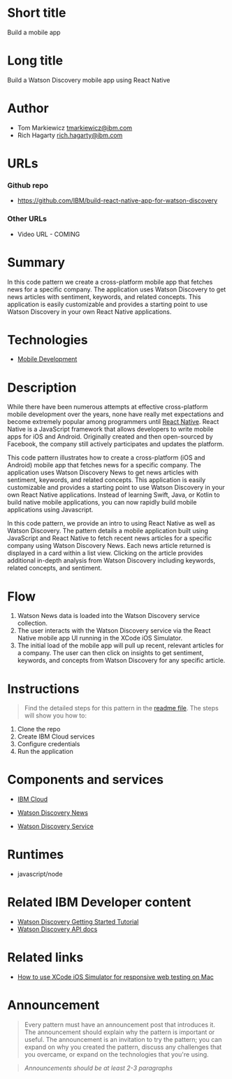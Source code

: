 # Short title

Build a mobile app

# Long title

Build a Watson Discovery mobile app using React Native

# Author

* Tom Markiewicz <tmarkiewicz@ibm.com>
* Rich Hagarty <rich.hagarty@ibm.com>

# URLs

### Github repo

* https://github.com/IBM/build-react-native-app-for-watson-discovery

### Other URLs

* Video URL - COMING

# Summary

In this code pattern we create a cross-platform mobile app that fetches news for a specific company. The application uses Watson Discovery to get news articles with sentiment, keywords, and related concepts. This application is easily customizable and provides a starting point to use Watson Discovery in your own React Native applications.

# Technologies

* [Mobile Development](https://developer.ibm.com/technologies/mobile/)

# Description

While there have been numerous attempts at effective cross-platform mobile development over the years, none have really met expectations and become extremely popular among programmers until [React Native](https://facebook.github.io/react-native/). React Native is a JavaScript framework that allows developers to write mobile apps for iOS and Android. Originally created and then open-sourced by Facebook, the company still actively participates and updates the platform.

This code pattern illustrates how to create a cross-platform (iOS and Android) mobile app that fetches news for a specific company. The application uses Watson Discovery News to get news articles with sentiment, keywords, and related concepts. This application is easily customizable and provides a starting point to use Watson Discovery in your own React Native applications. Instead of learning Swift, Java, or Kotlin to build native mobile applications, you can now rapidly build mobile applications using Javascript.

In this code pattern, we provide an intro to using React Native as well as Watson Discovery. The pattern details a mobile application built using JavaScript and React Native to fetch recent news articles for a specific company using Watson Discovery News. Each news article returned is displayed in a card within a list view. Clicking on the article provides additional in-depth analysis from Watson Discovery including keywords, related concepts, and sentiment.

# Flow

1. Watson News data is loaded into the Watson Discovery service collection.
1. The user interacts with the Watson Discovery service via the React Native mobile app UI running in the XCode iOS Simulator.
1. The initial load of the mobile app will pull up recent, relevant articles for a company. The user can then click on insights to get sentiment, keywords, and concepts from Watson Discovery for any specific article.

# Instructions

> Find the detailed steps for this pattern in the [readme file](https://github.com/IBM/build-react-native-app-for-watson-discovery/blob/master/README.md). The steps will show you how to:

1. Clone the repo
1. Create IBM Cloud services
1. Configure credentials
1. Run the application

# Components and services

* [IBM Cloud](https://developer.ibm.com/components/cloud-ibm/)
* [Watson Discovery News](https://developer.ibm.com/components/watson-discovery-news/)

* [Watson Discovery Service](https://console.bluemix.net/catalog/services/discovery)

# Runtimes

* javascript/node

# Related IBM Developer content

* [Watson Discovery Getting Started Tutorial](https://console.bluemix.net/docs/services/discovery/getting-started.html#getting-started-tutorial)
* [Watson Discovery API docs](https://console.bluemix.net/apidocs/discovery)

# Related links

* [How to use XCode iOS Simulator for responsive web testing on Mac](https://medium.com/@ali.dev/how-to-use-xcode-ios-simulator-for-responsive-web-testing-on-mac-7870ee4fc22b)

# Announcement
> Every pattern must have an announcement post that introduces it. The announcement should explain why the pattern is important or useful. The announcement is an invitation to try the pattern; you can expand on why you created the pattern, discuss any challenges that you overcame, or expand on the technologies that you're using.

> *Announcements should be at least 2-3 paragraphs*